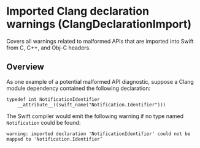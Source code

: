 # Imported Clang declaration warnings (ClangDeclarationImport)

Covers all warnings related to malformed APIs that are imported into Swift from C, C++, and Obj-C headers.


## Overview

As one example of a potential malformed API diagnostic, suppose a Clang module dependency contained the following declaration:

```
typedef int NotificationIdentifier
    __attribute__((swift_name("Notification.Identifier")))
```

The Swift compiler would emit the following warning if no type named `Notification` could be found:

```
warning: imported declaration 'NotificationIdentifier' could not be mapped to 'Notification.Identifier’
```
